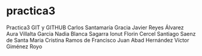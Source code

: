 # practica3
Practica3 GIT y GITHUB
Carlos Santamaría Gracia
Javier Reyes Álvarez
Aura Villalta Garcia
Nadia Blanca Sagarra
Ionut Florin Cercel
Santiago Saenz de Santa Maria
Cristina Ramos de Francisco
Juan Abad Hernández
Víctor Giménez Royo

